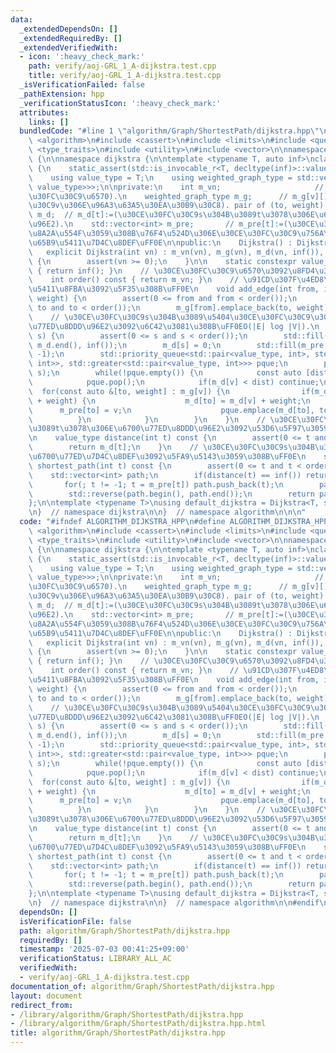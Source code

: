 ```yaml
---
data:
  _extendedDependsOn: []
  _extendedRequiredBy: []
  _extendedVerifiedWith:
  - icon: ':heavy_check_mark:'
    path: verify/aoj-GRL_1_A-dijkstra.test.cpp
    title: verify/aoj-GRL_1_A-dijkstra.test.cpp
  _isVerificationFailed: false
  _pathExtension: hpp
  _verificationStatusIcon: ':heavy_check_mark:'
  attributes:
    links: []
  bundledCode: "#line 1 \"algorithm/Graph/ShortestPath/dijkstra.hpp\"\n\n\n\n#include\
    \ <algorithm>\n#include <cassert>\n#include <limits>\n#include <queue>\n#include\
    \ <type_traits>\n#include <utility>\n#include <vector>\n\nnamespace algorithm\
    \ {\n\nnamespace dijkstra {\n\ntemplate <typename T, auto inf>\nclass Dijkstra\
    \ {\n    static_assert(std::is_invocable_r<T, decltype(inf)>::value);\n\npublic:\n\
    \    using value_type = T;\n    using weighted_graph_type = std::vector<std::vector<std::pair<int,\
    \ value_type>>>;\n\nprivate:\n    int m_vn;                     // m_vn:=(\u30CE\
    \u30FC\u30C9\u6570).\n    weighted_graph_type m_g;      // m_g[v][]:=(\u30CE\u30FC\
    \u30C9v\u306E\u96A3\u63A5\u30EA\u30B9\u30C8). pair of (to, weight).\n    std::vector<value_type>\
    \ m_d;  // m_d[t]:=(\u30CE\u30FC\u30C9s\u304B\u3089t\u3078\u306E\u6700\u77ED\u8DDD\
    \u96E2).\n    std::vector<int> m_pre;       // m_pre[t]:=(\u30CE\u30FC\u30C9t\u3092\
    \u8A2A\u554F\u3059\u308B\u76F4\u524D\u306E\u30CE\u30FC\u30C9\u756A\u53F7). \u9006\
    \u65B9\u5411\u7D4C\u8DEF\uFF0E\n\npublic:\n    Dijkstra() : Dijkstra(0) {}\n \
    \   explicit Dijkstra(int vn) : m_vn(vn), m_g(vn), m_d(vn, inf()), m_pre(vn, -1)\
    \ {\n        assert(vn >= 0);\n    }\n\n    static constexpr value_type infinity()\
    \ { return inf(); }\n    // \u30CE\u30FC\u30C9\u6570\u3092\u8FD4\u3059\uFF0E\n\
    \    int order() const { return m_vn; }\n    // \u91CD\u307F\u4ED8\u304D\u6709\
    \u5411\u8FBA\u3092\u5F35\u308B\uFF0E\n    void add_edge(int from, int to, value_type\
    \ weight) {\n        assert(0 <= from and from < order());\n        assert(0 <=\
    \ to and to < order());\n        m_g[from].emplace_back(to, weight);\n    }\n\
    \    // \u30CE\u30FC\u30C9s\u304B\u3089\u5404\u30CE\u30FC\u30C9\u3078\u306E\u6700\
    \u77ED\u8DDD\u96E2\u3092\u6C42\u3081\u308B\uFF0EO(|E| log |V|).\n    void dijkstra(int\
    \ s) {\n        assert(0 <= s and s < order());\n        std::fill(m_d.begin(),\
    \ m_d.end(), inf());\n        m_d[s] = 0;\n        std::fill(m_pre.begin(), m_pre.end(),\
    \ -1);\n        std::priority_queue<std::pair<value_type, int>, std::vector<std::pair<value_type,\
    \ int>>, std::greater<std::pair<value_type, int>>> pque;\n        pque.emplace(0,\
    \ s);\n        while(!pque.empty()) {\n            const auto [dist, v] = pque.top();\n\
    \            pque.pop();\n            if(m_d[v] < dist) continue;\n          \
    \  for(const auto &[to, weight] : m_g[v]) {\n                if(m_d[to] > m_d[v]\
    \ + weight) {\n                    m_d[to] = m_d[v] + weight;\n              \
    \      m_pre[to] = v;\n                    pque.emplace(m_d[to], to);\n      \
    \          }\n            }\n        }\n    }\n    // \u30CE\u30FC\u30C9s\u304B\
    \u3089t\u3078\u306E\u6700\u77ED\u8DDD\u96E2\u3092\u53D6\u5F97\u3059\u308B\uFF0E\
    \n    value_type distance(int t) const {\n        assert(0 <= t and t < order());\n\
    \        return m_d[t];\n    }\n    // \u30CE\u30FC\u30C9s\u304B\u3089t\u3078\u306E\
    \u6700\u77ED\u7D4C\u8DEF\u3092\u5FA9\u5143\u3059\u308B\uFF0E\n    std::vector<int>\
    \ shortest_path(int t) const {\n        assert(0 <= t and t < order());\n    \
    \    std::vector<int> path;\n        if(distance(t) == inf()) return path;\n \
    \       for(; t != -1; t = m_pre[t]) path.push_back(t);\n        path.shrink_to_fit();\n\
    \        std::reverse(path.begin(), path.end());\n        return path;\n    }\n\
    };\n\ntemplate <typename T>\nusing default_dijkstra = Dijkstra<T, std::numeric_limits<T>::max>;\n\
    \n}  // namespace dijkstra\n\n}  // namespace algorithm\n\n\n"
  code: "#ifndef ALGORITHM_DIJKSTRA_HPP\n#define ALGORITHM_DIJKSTRA_HPP 1\n\n#include\
    \ <algorithm>\n#include <cassert>\n#include <limits>\n#include <queue>\n#include\
    \ <type_traits>\n#include <utility>\n#include <vector>\n\nnamespace algorithm\
    \ {\n\nnamespace dijkstra {\n\ntemplate <typename T, auto inf>\nclass Dijkstra\
    \ {\n    static_assert(std::is_invocable_r<T, decltype(inf)>::value);\n\npublic:\n\
    \    using value_type = T;\n    using weighted_graph_type = std::vector<std::vector<std::pair<int,\
    \ value_type>>>;\n\nprivate:\n    int m_vn;                     // m_vn:=(\u30CE\
    \u30FC\u30C9\u6570).\n    weighted_graph_type m_g;      // m_g[v][]:=(\u30CE\u30FC\
    \u30C9v\u306E\u96A3\u63A5\u30EA\u30B9\u30C8). pair of (to, weight).\n    std::vector<value_type>\
    \ m_d;  // m_d[t]:=(\u30CE\u30FC\u30C9s\u304B\u3089t\u3078\u306E\u6700\u77ED\u8DDD\
    \u96E2).\n    std::vector<int> m_pre;       // m_pre[t]:=(\u30CE\u30FC\u30C9t\u3092\
    \u8A2A\u554F\u3059\u308B\u76F4\u524D\u306E\u30CE\u30FC\u30C9\u756A\u53F7). \u9006\
    \u65B9\u5411\u7D4C\u8DEF\uFF0E\n\npublic:\n    Dijkstra() : Dijkstra(0) {}\n \
    \   explicit Dijkstra(int vn) : m_vn(vn), m_g(vn), m_d(vn, inf()), m_pre(vn, -1)\
    \ {\n        assert(vn >= 0);\n    }\n\n    static constexpr value_type infinity()\
    \ { return inf(); }\n    // \u30CE\u30FC\u30C9\u6570\u3092\u8FD4\u3059\uFF0E\n\
    \    int order() const { return m_vn; }\n    // \u91CD\u307F\u4ED8\u304D\u6709\
    \u5411\u8FBA\u3092\u5F35\u308B\uFF0E\n    void add_edge(int from, int to, value_type\
    \ weight) {\n        assert(0 <= from and from < order());\n        assert(0 <=\
    \ to and to < order());\n        m_g[from].emplace_back(to, weight);\n    }\n\
    \    // \u30CE\u30FC\u30C9s\u304B\u3089\u5404\u30CE\u30FC\u30C9\u3078\u306E\u6700\
    \u77ED\u8DDD\u96E2\u3092\u6C42\u3081\u308B\uFF0EO(|E| log |V|).\n    void dijkstra(int\
    \ s) {\n        assert(0 <= s and s < order());\n        std::fill(m_d.begin(),\
    \ m_d.end(), inf());\n        m_d[s] = 0;\n        std::fill(m_pre.begin(), m_pre.end(),\
    \ -1);\n        std::priority_queue<std::pair<value_type, int>, std::vector<std::pair<value_type,\
    \ int>>, std::greater<std::pair<value_type, int>>> pque;\n        pque.emplace(0,\
    \ s);\n        while(!pque.empty()) {\n            const auto [dist, v] = pque.top();\n\
    \            pque.pop();\n            if(m_d[v] < dist) continue;\n          \
    \  for(const auto &[to, weight] : m_g[v]) {\n                if(m_d[to] > m_d[v]\
    \ + weight) {\n                    m_d[to] = m_d[v] + weight;\n              \
    \      m_pre[to] = v;\n                    pque.emplace(m_d[to], to);\n      \
    \          }\n            }\n        }\n    }\n    // \u30CE\u30FC\u30C9s\u304B\
    \u3089t\u3078\u306E\u6700\u77ED\u8DDD\u96E2\u3092\u53D6\u5F97\u3059\u308B\uFF0E\
    \n    value_type distance(int t) const {\n        assert(0 <= t and t < order());\n\
    \        return m_d[t];\n    }\n    // \u30CE\u30FC\u30C9s\u304B\u3089t\u3078\u306E\
    \u6700\u77ED\u7D4C\u8DEF\u3092\u5FA9\u5143\u3059\u308B\uFF0E\n    std::vector<int>\
    \ shortest_path(int t) const {\n        assert(0 <= t and t < order());\n    \
    \    std::vector<int> path;\n        if(distance(t) == inf()) return path;\n \
    \       for(; t != -1; t = m_pre[t]) path.push_back(t);\n        path.shrink_to_fit();\n\
    \        std::reverse(path.begin(), path.end());\n        return path;\n    }\n\
    };\n\ntemplate <typename T>\nusing default_dijkstra = Dijkstra<T, std::numeric_limits<T>::max>;\n\
    \n}  // namespace dijkstra\n\n}  // namespace algorithm\n\n#endif\n"
  dependsOn: []
  isVerificationFile: false
  path: algorithm/Graph/ShortestPath/dijkstra.hpp
  requiredBy: []
  timestamp: '2025-07-03 00:41:25+09:00'
  verificationStatus: LIBRARY_ALL_AC
  verifiedWith:
  - verify/aoj-GRL_1_A-dijkstra.test.cpp
documentation_of: algorithm/Graph/ShortestPath/dijkstra.hpp
layout: document
redirect_from:
- /library/algorithm/Graph/ShortestPath/dijkstra.hpp
- /library/algorithm/Graph/ShortestPath/dijkstra.hpp.html
title: algorithm/Graph/ShortestPath/dijkstra.hpp
---
```

